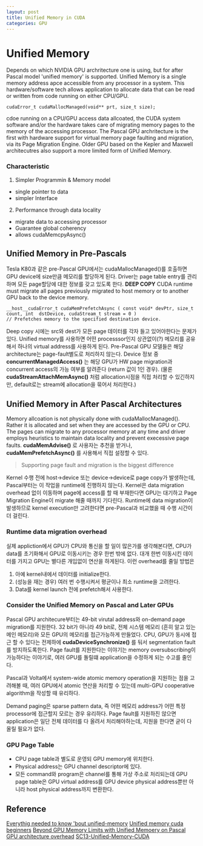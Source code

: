```yaml
---
layout: post
title: Unified Memory in CUDA
categories: GPU
---
```


# Unified Memory
Depends on which NVIDIA GPU archritecture one is using, but for after Pascal model 'unified memory' is supported.
Unified Memory is a single memory address apce accessible from any processor in a system. This hardware/software tech allows application to allocate data that can be read or written from code running on either CPU/GPU.

```
cudaError_t cudaMallocManaged(void** prt, size_t size);
```
cdoe running on a CPU/GPU access data allcoated, the CUDA system software and/or the hardware takes care of migrating  memory pages to the memory  of the accessing processor. The Pascal GPU archritecture is the first with hardware support for virtual memory page faulting and migration, via its Page Migration Engine. Older GPU based on the Kepler  and Maxwell architecutres also support a more limited form of Unified Memory.

### Characteristic
1. Simpler Programmin & Memory model
- single pointer to data
- simpler Interface
2. Performance through data locality
- migrate data to accessing processor
- Guarantee global coherency
- allows cudaMemcpyAsync()


## Unified Memory in Pre-Pascals
Tesla K80과 같은 pre-Pascal GPU에서는 cudaMallocManaged()를 호출하면 GPU device에 size만큼 메모리를 할당하게 된다. Driver는 page table entry를 관리하며 모든 page할당에 대한 정보를 갖고 있도록 한다.
**DEEP COPY** CUDA runtime must migrate all pages previously migrated to host memory or to another GPU back to the device memory.

```
__host__​cudaError_t cudaMemPrefetchAsync ( const void* devPtr, size_t count, int  dstDevice, cudaStream_t stream = 0 )
// Prefetches memory to the specified destination device.
```
Deep copy 시에는 src와 dest가 모든 page 데이터를 각자 들고 있어야한다는 문제가 있다. Unified memory를 사용하면 어떤 processsor인지 상관없이(?) 메모리를 공유해서 하나의 virtual address를 사용하게 된다.
Pre-Pascal GPU 모델들은 해당 architecture는 page-fault별도로 처리하지 않는다. Device 정보 중 **concurrentManagedAccess()** 는 해당 GPU가 HW page migration과 concurrent access의 가능 여부를 알려준다 (return 값이 1인 경우).
(물론 **cudaStreamAttachMemAsync()** 처럼 allocation시점을 직접 처리할 수 있긴하지만, default로는 stream에 allocation을 묶어서 처리한다.)

## Unified Memory in After Pascal Architectures
Memory allcoation is not physically done with cudaMallocManaged(). Rather it is allocated and set when they are accessed by the GPU or CPU. The pages can migrate to any processor memory at any time and driver employs heuristics to maintain data locality and prevent execessive page faults. **cudaMemAdvise()** 로 사용자는 추천을 받거나,  **cudaMemPrefetchAsync()** 를 사용해서 직접 설정할 수 있다.
> Supporting page fault and migration is the biggest difference

Kernel 수행 전에 host->device 또는 device->device로 page copy가 발생하는데, Pascal부터는 이 작업을 runtime에 진행하지 않는다. Kernel은 data migration overhead 없이 이동하며 page에 access를 할 때 부재한다면 GPU는 대기하고 Page Migration Engine이 migrate 해줄 때까지 기다린다. Runtime에 data migration이 발생하므로 kernel execution만 고려한다면 pre-Pascal과 비교했을 때 수행 시간이 더 걸린다.

### Runtime data migration overhead
실제 appliction에서 GPU가 CPU와 통신을 할 일이 많은가를 생각해본다면, CPU가 data를 초기화해서 GPU로 이동시키는 경우 한번 밖에 없다. 대개 한번 이동시킨 데이터를 가지고 GPU는 별다른 개입없이 연산을 하게된다. 이런 overhead를 줄일 방법은
1. 아예 kernel내에서 데이터를 initialize한다.
2. (성능을 재는 경우) 여러 번 수행시켜서 평균이나 최소 runtime을 고려한다.
3. Data를 kernel launch 전에 prefetch해서 사용한다.

### Consider the Unified Memory on Pascal and Later GPUs
Pascal GPU architecure부터는 49-bit virutal address와 on-demand page migration를 지원한다. 32 bit가 아니라 49 bit로, 전체 시스템 메모리 (흔히 알고 있는 메인 메모리)와 모든 GPU의 메모리를 접근가능하게 만들었다. CPU, GPU가 동시에 접근 할 수 있다는 전제하에 **cudaDeviceSynchronize()** 를 둬서 segmentation fault를 방지하도록한다. Page fault를 지원한다는 이야기는 memory oversubscribing이 가능하다는 이야기로, 여러 GPU를 돌릴떄 application을 수정하게 되는 수고를 줄인다.

Pascal과 Volta에서 system-wide atomic memory operation을 지원하는 점을 고려해볼 때, 여러 GPU에서 atomic 연산을 처리할 수 있는데 multi-GPU cooperative algorithm을 작성할 때 유리하다.

Demand paging은 sparse pattern data, 즉 어떤 메모리 address가 어떤 특정 processor에 접근할지 모르는 경우 유리하다. Page fault를 지원하진 않으면 application은 일단 전체 데이터를 다 올려서 처리해야하는데, 지원을 한다면 굳이 다 올릴 필요가 없다.

### GPU Page Table
+ CPU page table과 별도로 운영되  GPU memory에 위치한다.
+ Physical address는 GPU channel descriptor에 있다.
+ 모든 command와 program은 channel를 통해 가상 주소로 처리되는데 GPU page table은 GPU virtual address를 GPU device physical address뿐만 아니라 host physical address까지 변환한다.

## Reference
[Everythig needed to know 'bout unified-memory](http://on-demand.gputechconf.com/gtc/2018/presentation/s8430-everything-you-need-to-know-about-unified-memory.pdf)
[Unified memory cuda beginners](https://devblogs.nvidia.com/unified-memory-cuda-beginners)
[Beyond GPU Memory Limits with Unified Memoery on Pascal](https://devblogs.nvidia.com/beyond-gpu-memory-limits-unified-memory-pascal/)
[GPU architecture overhead](https://insujang.github.io/2017-04-27/gpu-architecture-overview/)
[SC13-Unified-Memory-CUDA](http://on-demand.gputechconf.com/supercomputing/2013/presentation/SC3120-Unified-Memory-CUDA-6.0.pdf)

